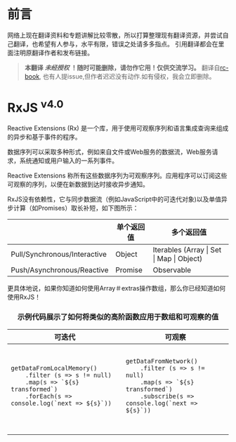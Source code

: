 # 前言

网络上现在翻译资料和专题讲解比较零散，所以打算整理现有翻译资源，并尝试自己翻译，也希望有人参与，水平有限，错误之处请多多指点。
引用翻译都会在里面注明原翻译作者和发布链接。

> **本翻译 _未经授权_ ！随时可能删除，请勿作它用！仅供交流学习。** 翻译自[rc-book](https://github.com/xgrommx/rx-book), 也有人提issue,但作者迟迟没有动作.如有侵权，我会立即删除。


# RxJS <sup>v4.0</sup>

Reactive Extensions (Rx) 是一个库，用于使用可观察序列和语言集成查询来组成的异步和基于事件的程序。

数据序列可以采取多种形式，例如来自文件或Web服务的数据流，Web服务请求，系统通知或用户输入的一系列事件。

Reactive Extensions 称所有这些数据序列为可观察序列。应用程序可以订阅这些可观察的序列，以便在新数据到达时接收异步通知。

RxJS没有依赖性，它与同步数据流（例如JavaScript中的可迭代对象)以及单值异步计算（如Promises）取长补短，如下图所示：

<center>
<table style="display: table">
    <thead>
        <tr>
            <th></th>
            <th>单个返回值</th>
            <th>多个返回值</th>
        </tr>
    </thead>
    <tbody>
        <tr>
          <td>Pull/Synchronous/Interactive</td>
          <td>Object</td>
          <td>Iterables (Array | Set | Map | Object)</td>
        </tr>
        <tr>
          <td>Push/Asynchronous/Reactive</td>
          <td>Promise</td>
          <td>Observable</td>
        </tr>
    </tbody>
</table>
</center>

更具体地说，如果你知道如何使用Array＃extras操作数组，那么你已经知道如何使用RxJS！

<center>
<h3>示例代码展示了如何将类似的高阶函数应用于数组和可观察的值</h3>

<table style="display: table">
    <thead>
        <tr>
            <th style="text-align:center;" colspan="2">可迭代</th>
            <th style="text-align:center;" colspan="2">可观察</th>
        </tr>
    </thead>
    <tbody>
        <tr>
            <td colspan="2">
                <pre>
<code>
getDataFromLocalMemory()
    .filter (s => s != null)
    .map(s => `${s} transformed`)
    .forEach(s => console.log(`next => ${s}`))
</code>
                </pre>
            </td>
            <td colspan="2">
                <pre>
<code>
getDataFromNetwork()
    .filter (s => s != null)
    .map(s => `${s} transformed`)
    .subscribe(s => console.log(`next => ${s}`))
</code>
                </pre>
            </td>
        </tr>
    </tbody>
</table>
</center>
